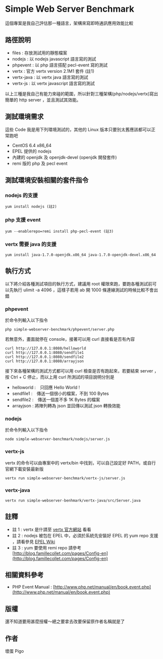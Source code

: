 Simple Web Server Benchmark
===========================

這個專案是我自己評估那一種語言，架構來寫即時通訊應用效能比較

## 路徑說明 ##
- files : 存放測試用的靜態檔案
- nodejs : 以 nodejs javascript 語言寫的測試
- phpevent : 以 php 語言搭配 pecl-event 寫的測試
- vertx : 官方 vertx version 2.1M1 套件 (註1)
- vertx-java : 以 vertx java 語言寫的測試
- vertx-js : 以 vertx javascript 語言寫的測試



以上三種是我自己有能力來碰的範圍，所以針對三種架構(php/nodejs/vertx)寫出簡單的 http server ，並且測試其效能。

## 測試環境需求 ##

這些 Code 我是用下列環境測試的，其他的 Linux 版本只要別太舊應該都可以正常跑吧

- CentOS 6.4 x86_64
- EPEL 提供的 nodejs
- 內建的 openjdk 及 openjdk-devel (openjdk 開發套件)
- remi 版的 php 及 pecl event

## 測試環境安裝相關的套件指令 ##

### nodejs 的支援 ###

    yum install nodejs (註2)

### php 支援 event ###
    yum --enablerepo=remi install php-pecl-event (註3)

### vertx 需要 java 的支援 ###

    yum install java-1.7.0-openjdk.x86_64 java-1.7.0-openjdk-devel.x86_64

## 執行方式 ##

以下將介紹各種測試項目的執行方式，建議用 root 權限來跑，要跑各種測試前可以先執行 ulimit -a 4096 ，這樣子若用 ab 開 1000 條連線測試的時候比較不會出錯

### phpevent ###

於命令列輸入以下指令

    php simple-webserver-benchmark/phpevent/server.php

若無意外，畫面就停在 console，接著可以用 curl 直接看是否有內容

    curl http://127.0.0.1:8080/helloworld
    curl http://127.0.0.1:8080/sendfile1
    curl http://127.0.0.1:8080/sendfile2
    curl http://127.0.0.1:8080/arrayjson

接下來各種架構的測試方式都可以用 curl 檢查是否有跑起來，若要結束 server ，按 Ctrl + C 停止，而以上用 curl 所測試的項目說明分別是

- helloworld :　只回應 Hello World !
- sendfile1 :　傳送一個很小的檔案，不到 100 Bytes
- sendfile2 :　傳送一個差不多 1K Bytes 的檔案
- arrayjson : 將陣列轉為 json 並回傳以測試 json 轉換效能


### nodejs ###

於命令列輸入以下指令

    node simple-webserver-benchmark/nodejs/server.js

### vertx-js ###

vertx 的命令可以由專案中的 vertx/bin 中找到，可以自己設定好 PATH，或自行官網下載安裝最新版

    vertx run simple-webserver-benchmark/vertx-js/server.js

### vertx-java ###

    vertx run simple-webserver-benhmark/vertx-java/src/Server.java

## 註釋 ##
- 註 1 : vertx 是什請至 [vertx 官方網站](http://vertx.io "vertx") 看看
- 註 2 : nodejs 被包在 EPEL 中，必須於系統先安裝好 EPEL 的 yum repo 支援 ，請看參見 [EPEL Wiki](http://fedoraproject.org/wiki/EPEL "EPEL Wiki")
- 註 3 : yum 要使用 remi repo 請參考 [http://blog.famillecollet.com/pages/Config-en](http://blog.famillecollet.com/pages/Config-en)

## 相關資料參考 ##

- PHP Event Manual : [http://www.php.net/manual/en/book.event.php](http://www.php.net/manual/en/book.event.php)


## 版權 ##

還不知道要用甚麼授權～總之要拿去改要保留原作者名稱就是了

## 作者 ##

壞蛋 Pigo